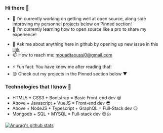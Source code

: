 ### Hi there 👋

- 🔭 I’m currently working on getting well at open source, along side improving my personnel projects below on Pinned section!
- 🌱 I’m currently learning how to open source like a pro to share my experience!
<!-- - 👯 I’m looking to collaborate on ... -->
<!-- - 🤔 I’m looking for help with ... -->
- 💬 Ask me about anything here in github by opening up new issue in this [link](https://github.com/mouadTaoussi/mouadTaoussi/issues) 
- 📫 How to reach me: mouadtaoussi0@gmail.com
<!-- - 😄 Pronouns: ... -->
- ⚡ Fun fact: You have knew me after reading that!
- 😊 Check out my projects in the Pinned section below ▼

### Technologies that I know 👋
- HTML5 + CSS3 + Bootstrap = Basic Front-end dev 😒
- Above + Javascript + VueJS = Front-end dev 😎
- Above + NodeJS + Typescript + GraphQL = Full-Stack dev 😒 
- Mongodb + SQL + MYSQL = Full-stack dev 😊👍

[![Anurag's github stats](https://github-readme-stats.vercel.app/api?username=mouadTaoussi&theme=dracula&hide=commits)](https://github.com/anuraghazra/github-readme-stats)
